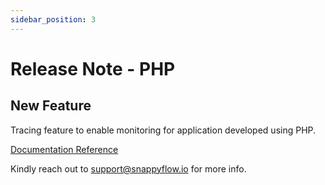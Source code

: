 ```yaml
---
sidebar_position: 3 
---
```

# Release Note - PHP

## New Feature

Tracing feature to enable monitoring for application developed using PHP.

[Documentation Reference](/docs/Tracing/php/overview)

Kindly reach out to [support@snappyflow.io](mailto:support@snappyflow.io) for more info.

